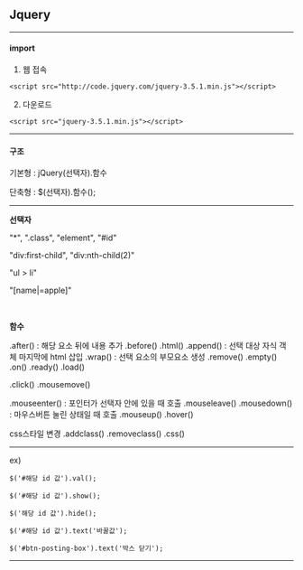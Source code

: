 ## Jquery

---

#### import

1. 웹 접속

```
<script src="http://code.jquery.com/jquery-3.5.1.min.js"></script>
```

2. 다운로드

```
<script src="jquery-3.5.1.min.js"></script>
```

---

#### 구조

기본형
: jQuery(선택자).함수

단축형
: $(선택자).함수();

---

<b>선택자</b>

"\*", ".class", "element", "#id"

"div:first-child", "div:nth-child(2)"

"ul > li"

"[name|=apple]"

<br/>

<b>함수</b>

.after() : 해당 요소 뒤에 내용 추가
.before()
.html()
.append() : 선택 대상 자식 객체 마지막에 html 삽입
.wrap() : 선택 요소의 부모요소 생성
.remove()
.empty()
.on()
.ready()
.load()

.click()
.mousemove()

.mouseenter() : 포인터가 선택자 안에 있을 때 호출
.mouseleave()
.mousedown() : 마우스버튼 눌린 상태일 때 호출
.mouseup()
.hover()

css스타일 변경
.addclass()
.removeclass()
.css()

---

ex)

```
$('#해당 id 값').val();
```

```
$('#해당 id 값').show();
```

```
$('해당 id 값').hide();
```

```
$('#해당 id 값').text('바꿀값');
```

```
$('#btn-posting-box').text('박스 닫기');
```

---
